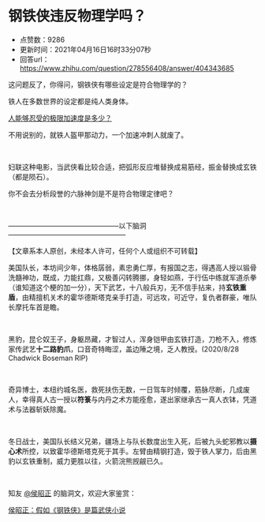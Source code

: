 # 钢铁侠违反物理学吗？
- 点赞数：9286
- 更新时间：2021年04月16日16时33分07秒
- 回答url：https://www.zhihu.com/question/278556408/answer/404343685
<body>
 <p data-pid="FbMbWMQK">这问题反了，你得问，钢铁侠有哪些设定是符合物理学的？</p>
 <p data-pid="OnO88SV3">铁人在多数世界的设定都是纯人类身体。</p><a href="https://www.zhihu.com/question/21345413" data-draft-node="block" data-draft-type="link-card" class="internal">人能够忍受的极限加速度是多少？</a>
 <p data-pid="Kfk36Po1">不用说别的，就铁人盔甲那动力，一个加速冲刺人就废了。</p>
 <p class="ztext-empty-paragraph"><br></p>
 <p data-pid="TdgJ7sCv">妇联这种电影，当武侠看比较合适，把弧形反应堆替换成易筋经，振金替换成玄铁（都是陨石）。</p>
 <p data-pid="NwdQh35B">你不会去分析段誉的六脉神剑是不是符合物理定律吧？</p>
 <p class="ztext-empty-paragraph"><br></p>
 <p data-pid="REkfBQXY">————————————————以下脑洞—————————————————</p>
 <p data-pid="Q3BiN9aZ">【文章系本人原创，未经本人许可，任何个人或组织不可转载】</p>
 <p data-pid="AxKZfd3C">美国队长，本坊间少年，体格孱弱，素忠勇仁厚，有报国之志，得遇高人授以锻骨洗髓神功，既成，力能扛鼎，又极善闪转腾挪，身轻如燕，于行伍中练就军道杀拳（谁知道这个梗的加一分），天下武艺，十八般兵刃，无不信手拈来，持<b>玄铁重盾</b>，由精擅机关术的霍华德斯塔克亲手打造，可远攻，可近守，复仇者群豪，唯队长摩托车首是瞻。</p>
 <p class="ztext-empty-paragraph"><br></p>
 <p data-pid="yrrlTCVG">黑豹，昆仑奴王子，身躯昂藏，才智过人，浑身铠甲由玄铁打造，刀枪不入，修炼家传武艺<b>十二路豹爪</b>，口音奇特晦涩，盖边陲之境，乏人教授。(2020/8/28 Chadwick Boseman RIP)</p>
 <p class="ztext-empty-paragraph"><br></p>
 <p data-pid="z08ufMOy">奇异博士，本纽约城名医，救死扶伤无数，一日驾车时倾覆，筋脉尽断，几成废人，幸得真人古一授以<b>符箓</b>与内丹之术方能痊愈，遂出家继承古一真人衣钵，凭道术与法器斩妖除魔。</p>
 <p class="ztext-empty-paragraph"><br></p>
 <p data-pid="dGdsLjVJ">冬日战士，美国队长结义兄弟，疆场上与队长数度出生入死，后被九头蛇邪教以<b>摄心术</b>所控，以致霍华德斯塔克死于其手。左臂由精钢打造，毁于铁人掌力，后由黑豹以玄铁重制，威力更胜以往，火箭浣熊觊觎已久。</p>
 <p class="ztext-empty-paragraph"><br></p>
 <p data-pid="VQFnsqxD">知友 <a class="member_mention" href="https://www.zhihu.com/people/70be08666495be113b023e5bb864d499" data-hash="70be08666495be113b023e5bb864d499" data-hovercard="p$b$70be08666495be113b023e5bb864d499">@侯昭正</a> 的脑洞文，欢迎大家鉴赏：</p><a href="https://zhuanlan.zhihu.com/p/38105621" data-draft-node="block" data-draft-type="link-card" class="internal">侯昭正：假如《钢铁侠》是篇武侠小说</a>
 <p></p>
</body>